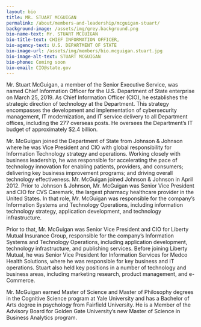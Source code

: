 ```yaml
---
layout: bio
title: MR. STUART MCGUIGAN
permalink: /about/members-and-leadership/mcguigan-stuart/
background-image: /assets/img/grey.background.png
bio-name-text: Mr. STUART MCGUIGAN
bio-title-text: CHIEF INFORMATION OFFICER,
bio-agency-text: U.S. DEPARTMENT OF STATE
bio-image-url: /assets/img/members/bio.mcguigan.stuart.jpg
bio-image-alt-text: STUART MCGUIGAN
bio-phone: Coming soon
bio-email: CIO@state.gov
---
```

Mr. Stuart McGuigan, a member of the Senior Executive Service, was named Chief Information Officer
for the U.S. Department of State enterprise on March 25, 2019. As Chief Information Officer (CIO), he
establishes the strategic direction of technology at the Department. This strategy encompasses the
development and implementation of cybersecurity management, IT modernization, and IT service
delivery to all Department offices, including the 277 overseas posts. He oversees the Department’s IT
budget of approximately $2.4 billion.

Mr. McGuigan joined the Department of State from Johnson &amp; Johnson where he was Vice President
and CIO with global responsibility for Information Technology strategy and operations. Working closely
with business leadership, he was responsible for accelerating the pace of technology innovation for
enabling patients, providers, and consumers; delivering key business improvement programs; and
driving overall technology effectiveness. Mr. McGuigan joined Johnson &amp; Johnson in April 2012.
Prior to Johnson &amp; Johnson, Mr. McGuigan was Senior Vice President and CIO for CVS Caremark, the
largest pharmacy healthcare provider in the United States. In that role, Mr. McGuigan was responsible
for the company’s Information Systems and Technology Operations, including information technology
strategy, application development, and technology infrastructure.

Prior to that, Mr. McGuigan was Senior Vice President and CIO for Liberty Mutual Insurance Group,
responsible for the company’s Information Systems and Technology Operations, including application
development, technology infrastructure, and publishing services. Before joining Liberty Mutual, he was
Senior Vice President for Information Services for Medco Health Solutions, where he was responsible for
key business and IT operations. Stuart also held key positions in a number of technology and business
areas, including marketing research, product management, and e-Commerce.

Mr. McGuigan earned Master of Science and Master of Philosophy degrees in the Cognitive Science
program at Yale University and has a Bachelor of Arts degree in psychology from Fairfield University. He
is a Member of the Advisory Board for Golden Gate University’s new Master of Science in Business
Analytics program.
